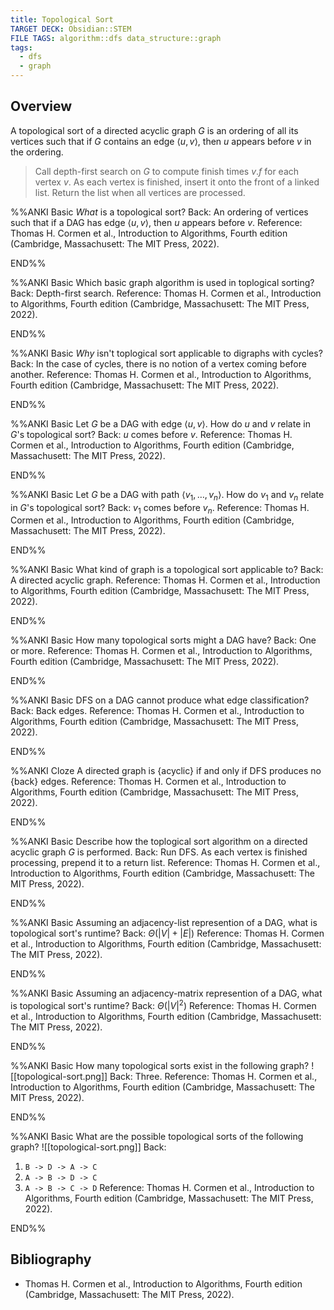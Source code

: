 ```yaml
---
title: Topological Sort
TARGET DECK: Obsidian::STEM
FILE TAGS: algorithm::dfs data_structure::graph
tags:
  - dfs
  - graph
---
```


## Overview

A topological sort of a directed acyclic graph $G$ is an ordering of all its vertices such that if $G$ contains an edge $\langle u, v \rangle$, then $u$ appears before $v$ in the ordering.

> Call depth-first search on $G$ to compute finish times $v{.}f$ for each vertex $v$. As each vertex is finished, insert it onto the front of a linked list. Return the list when all vertices are processed.

%%ANKI
Basic
*What* is a topological sort?
Back: An ordering of vertices such that if a DAG has edge $\langle u, v \rangle$, then $u$ appears before $v$.
Reference: Thomas H. Cormen et al., Introduction to Algorithms, Fourth edition (Cambridge, Massachusett: The MIT Press, 2022).
<!--ID: 1737086266647-->
END%%

%%ANKI
Basic
Which basic graph algorithm is used in toplogical sorting?
Back: Depth-first search.
Reference: Thomas H. Cormen et al., Introduction to Algorithms, Fourth edition (Cambridge, Massachusett: The MIT Press, 2022).
<!--ID: 1737086266658-->
END%%

%%ANKI
Basic
*Why* isn't toplogical sort applicable to digraphs with cycles?
Back: In the case of cycles, there is no notion of a vertex coming before another.
Reference: Thomas H. Cormen et al., Introduction to Algorithms, Fourth edition (Cambridge, Massachusett: The MIT Press, 2022).
<!--ID: 1737086266662-->
END%%

%%ANKI
Basic
Let $G$ be a DAG with edge $\langle u, v \rangle$. How do $u$ and $v$ relate in $G$'s topological sort?
Back: $u$ comes before $v$.
Reference: Thomas H. Cormen et al., Introduction to Algorithms, Fourth edition (Cambridge, Massachusett: The MIT Press, 2022).
<!--ID: 1737086266665-->
END%%

%%ANKI
Basic
Let $G$ be a DAG with path $\langle v_1, \ldots, v_n \rangle$. How do $v_1$ and $v_n$ relate in $G$'s topological sort?
Back: $v_1$ comes before $v_n$.
Reference: Thomas H. Cormen et al., Introduction to Algorithms, Fourth edition (Cambridge, Massachusett: The MIT Press, 2022).
<!--ID: 1737086266668-->
END%%

%%ANKI
Basic
What kind of graph is a topological sort applicable to?
Back: A directed acyclic graph.
Reference: Thomas H. Cormen et al., Introduction to Algorithms, Fourth edition (Cambridge, Massachusett: The MIT Press, 2022).
<!--ID: 1737086266673-->
END%%

%%ANKI
Basic
How many topological sorts might a DAG have?
Back: One or more.
Reference: Thomas H. Cormen et al., Introduction to Algorithms, Fourth edition (Cambridge, Massachusett: The MIT Press, 2022).
<!--ID: 1737086266676-->
END%%

%%ANKI
Basic
DFS on a DAG cannot produce what edge classification?
Back: Back edges.
Reference: Thomas H. Cormen et al., Introduction to Algorithms, Fourth edition (Cambridge, Massachusett: The MIT Press, 2022).
<!--ID: 1737086266680-->
END%%

%%ANKI
Cloze
A directed graph is {acyclic} if and only if DFS produces no {back} edges.
Reference: Thomas H. Cormen et al., Introduction to Algorithms, Fourth edition (Cambridge, Massachusett: The MIT Press, 2022).
<!--ID: 1737086266684-->
END%%

%%ANKI
Basic
Describe how the toplogical sort algorithm on a directed acyclic graph $G$ is performed.
Back: Run DFS. As each vertex is finished processing, prepend it to a return list.
Reference: Thomas H. Cormen et al., Introduction to Algorithms, Fourth edition (Cambridge, Massachusett: The MIT Press, 2022).
<!--ID: 1737086266688-->
END%%

%%ANKI
Basic
Assuming an adjacency-list represention of a DAG, what is topological sort's runtime?
Back: $\Theta(\lvert V \rvert + \lvert E \rvert)$
Reference: Thomas H. Cormen et al., Introduction to Algorithms, Fourth edition (Cambridge, Massachusett: The MIT Press, 2022).
<!--ID: 1737086266692-->
END%%

%%ANKI
Basic
Assuming an adjacency-matrix represention of a DAG, what is topological sort's runtime?
Back: $\Theta(\lvert V \rvert^2)$
Reference: Thomas H. Cormen et al., Introduction to Algorithms, Fourth edition (Cambridge, Massachusett: The MIT Press, 2022).
<!--ID: 1737086266695-->
END%%

%%ANKI
Basic
How many topological sorts exist in the following graph?
![[topological-sort.png]]
Back: Three.
Reference: Thomas H. Cormen et al., Introduction to Algorithms, Fourth edition (Cambridge, Massachusett: The MIT Press, 2022).
<!--ID: 1737086266699-->
END%%

%%ANKI
Basic
What are the possible topological sorts of the following graph?
![[topological-sort.png]]
Back:
1. `B -> D -> A -> C`
2. `A -> B -> D -> C`
3. `A -> B -> C -> D`
Reference: Thomas H. Cormen et al., Introduction to Algorithms, Fourth edition (Cambridge, Massachusett: The MIT Press, 2022).
<!--ID: 1737086266703-->
END%%

## Bibliography

* Thomas H. Cormen et al., Introduction to Algorithms, Fourth edition (Cambridge, Massachusett: The MIT Press, 2022).